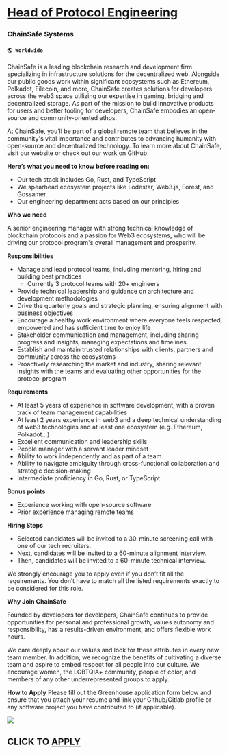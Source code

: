 # [Head of Protocol Engineering](https://www.remotewlb.com/apply/head-of-protocol-engineering-53809)  
### ChainSafe Systems  
#### `🌎 Worldwide`  

ChainSafe is a leading blockchain research and development firm specializing in infrastructure solutions for the decentralized web. Alongside our public goods work within significant ecosystems such as Ethereum, Polkadot, Filecoin, and more, ChainSafe creates solutions for developers across the web3 space utilizing our expertise in gaming, bridging and decentralized storage. As part of the mission to build innovative products for users and better tooling for developers, ChainSafe embodies an open-source and community-oriented ethos.

At ChainSafe, you’ll be part of a global remote team that believes in the community's vital importance and contributes to advancing humanity with open-source and decentralized technology. To learn more about ChainSafe, visit our website or check out our work on GitHub.

**Here’s what you need to know before reading on:**

  * Our tech stack includes Go, Rust, and TypeScript
  * We spearhead ecosystem projects like Lodestar, Web3.js, Forest, and Gossamer
  * Our engineering department acts based on our principles

**Who we need**

A senior engineering manager with strong technical knowledge of blockchain protocols and a passion for Web3 ecosystems, who will be driving our protocol program's overall management and prosperity.

**Responsibilities**

  * Manage and lead protocol teams, including mentoring, hiring and building best practices 
    * Currently 3 protocol teams with 20+ engineers
  * Provide technical leadership and guidance on architecture and development methodologies
  * Drive the quarterly goals and strategic planning, ensuring alignment with business objectives
  * Encourage a healthy work environment where everyone feels respected, empowered and has sufficient time to enjoy life
  * Stakeholder communication and management, including sharing progress and insights, managing expectations and timelines
  * Establish and maintain trusted relationships with clients, partners and community across the ecosystems
  * Proactively researching the market and industry, sharing relevant insights with the teams and evaluating other opportunities for the protocol program

**Requirements**

  * At least 5 years of experience in software development, with a proven track of team management capabilities
  * At least 2 years experience in web3 and a deep technical understanding of web3 technologies and at least one ecosystem (e.g. Ethereum, Polkadot…)
  * Excellent communication and leadership skills
  * People manager with a servant leader mindset
  * Ability to work independently and as part of a team
  * Ability to navigate ambiguity through cross-functional collaboration and strategic decision-making
  * Intermediate proficiency in Go, Rust, or TypeScript

**Bonus points**

  * Experience working with open-source software
  * Prior experience managing remote teams

**Hiring Steps**

  * Selected candidates will be invited to a 30-minute screening call with one of our tech recruiters.
  * Next, candidates will be invited to a 60-minute alignment interview.
  * Then, candidates will be invited to a 60-minute technical interview.

We strongly encourage you to apply even if you don’t fit all the requirements. You don’t have to match all the listed requirements exactly to be considered for this role.

**Why Join ChainSafe**

Founded by developers for developers, ChainSafe continues to provide opportunities for personal and professional growth, values autonomy and responsibility, has a results-driven environment, and offers flexible work hours.

We care deeply about our values and look for these attributes in every new team member. In addition, we recognize the benefits of cultivating a diverse team and aspire to embed respect for all people into our culture. We encourage women, the LGBTQIA+ community, people of color, and members of any other underrepresented groups to apply.

**How to Apply** Please fill out the Greenhouse application form below and ensure that you attach your resume and link your Github/Gitlab profile or any software project you have contributed to (if applicable).

![](https://remotive.com/job/track/1898773/blank.gif?source=public_api)  
## CLICK TO [APPLY](https://www.remotewlb.com/apply/head-of-protocol-engineering-53809)


